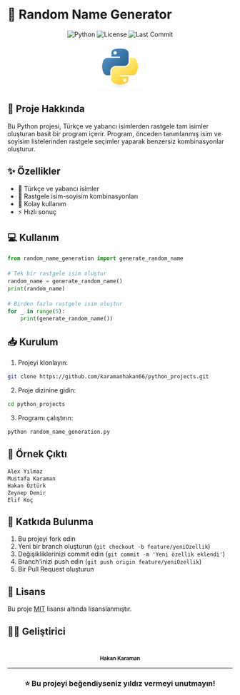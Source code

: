 # 🎲 Random Name Generator

<div align="center">

![Python](https://img.shields.io/badge/Python-3.7%2B-blue)
![License](https://img.shields.io/badge/license-MIT-green)
![Last Commit](https://img.shields.io/badge/last%20commit-May%202025-brightgreen)

<img src="https://raw.githubusercontent.com/devicons/devicon/master/icons/python/python-original.svg" alt="python" width="100" height="100"/>

</div>

## 📖 Proje Hakkında

Bu Python projesi, Türkçe ve yabancı isimlerden rastgele tam isimler oluşturan basit bir program içerir. Program, önceden tanımlanmış isim ve soyisim listelerinden rastgele seçimler yaparak benzersiz kombinasyonlar oluşturur.

## ✨ Özellikler

- 🔄 Türkçe ve yabancı isimler
- 🎯 Rastgele isim-soyisim kombinasyonları
- 🚀 Kolay kullanım
- ⚡ Hızlı sonuç

## 💻 Kullanım

```python
from random_name_generation import generate_random_name

# Tek bir rastgele isim oluştur
random_name = generate_random_name()
print(random_name)

# Birden fazla rastgele isim oluştur
for _ in range(5):
    print(generate_random_name())
```

## 📥 Kurulum

1. Projeyi klonlayın:
```bash
git clone https://github.com/karamanhakan66/python_projects.git
```

2. Proje dizinine gidin:
```bash
cd python_projects
```

3. Programı çalıştırın:
```bash
python random_name_generation.py
```

## 🎯 Örnek Çıktı

```
Alex Yılmaz
Mustafa Karaman
Hakan Öztürk
Zeynep Demir
Elif Koç
```

## 🤝 Katkıda Bulunma

1. Bu projeyi fork edin
2. Yeni bir branch oluşturun (`git checkout -b feature/yeniOzellik`)
3. Değişikliklerinizi commit edin (`git commit -m 'Yeni özellik eklendi'`)
4. Branch'inizi push edin (`git push origin feature/yeniOzellik`)
5. Bir Pull Request oluşturun

## 📝 Lisans

Bu proje [MIT](LICENSE) lisansı altında lisanslanmıştır.

## 👨‍💻 Geliştirici

<div align="center">
  <a href="https://github.com/karamanhakan66">
    <img src="https://avatars.githubusercontent.com/karamanhakan66" width="100px;" alt=""/>
    <br />
    <sub><b>Hakan Karaman</b></sub>
  </a>
</div>

---

<div align="center">
  
### ⭐ Bu projeyi beğendiyseniz yıldız vermeyi unutmayın!

</div>
